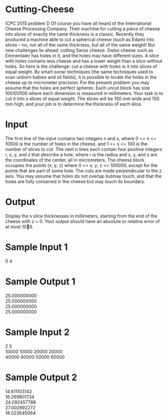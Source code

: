 # Cutting-Cheese
ICPC 2015 problem D
Of course you have all heard of the International Cheese
Processing Company. Their machine for cutting a piece of
cheese into slices of exactly the same thickness is a classic.
Recently they produced a machine able to cut a spherical
cheese (such as Edam) into slices – no, not all of the same
thickness, but all of the same weight! But new challenges
lie ahead: cutting Swiss cheese.
Swiss cheese such as Emmentaler has holes in it, and the
holes may have different sizes. A slice with holes contains
less cheese and has a lower weight than a slice without holes.
So here is the challenge: cut a cheese with holes in it into
slices of equal weight.
By smart sonar techniques (the same techniques used to scan unborn babies and oil fields), it is possible
to locate the holes in the cheese up to micrometer precision. For the present problem you may assume
that the holes are perfect spheres.
Each uncut block has size 100*100*100 where each dimension is measured in millimeters. Your task
is to cut it into s slices of equal weight. The slices will be 100 mm wide and 100 mm high, and your job
is to determine the thickness of each slice.
# Input
The first line of the input contains two integers n and s, where 0 <= n <= 10000 is the number of holes in
the cheese, and 1 <= s <= 100 is the number of slices to cut. The next n lines each contain four positive
integers r, x, y, and z that describe a hole, where r is the radius and x, y, and z are the coordinates of
the center, all in micrometers.
The cheese block occupies the points (x; y; z) where 0 <= x; y; z <= 100000, except for the points that
are part of some hole. The cuts are made perpendicular to the z axis.
You may assume that holes do not overlap butmay touch, and that the holes are fully contained in the
cheese but may touch its boundary.
# Output
Display the s slice thicknesses in millimeters, starting from the end of the cheese with z = 0. Your
output should have an absolute or relative error of at most 10􀀀6.

# Sample Input 1  
0  4            
# Sample Output 1
25.000000000 </br>
25.000000000 </br>
25.000000000 </br>
25.000000000 </br>
                    
# Sample Input 2 
2  5 </br>
10000  10000  20000  20000 </br>
40000  40000  50000  60000 </br>

# Sample Output 2
14.611103142 </br>
16.269801734 </br>
24.092457788 </br>
27.002992272 </br>
18.023645064 </br>
